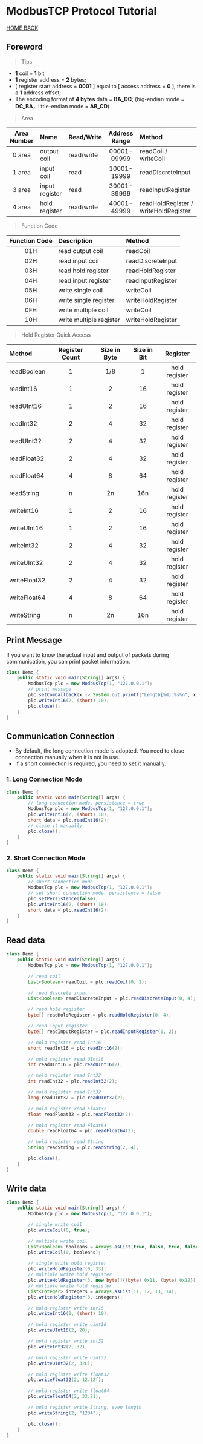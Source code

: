 # ModbusTCP Protocol Tutorial

[HOME BACK](../README.md)

## Foreword

> Tips

- **1** coil = **1** bit
- **1** register address = **2** bytes;
- [ register start address = **0001** ] equal to [ access address = **0** ], there is a **1** address offset;
- The encoding format of **4 bytes** data = **BA_DC**; (big-endian mode = **DC_BA**，little-endian mode = **AB_CD**)

> Area

| Area Number | Name           | Read/Write | Address Range | Method                               |
|:-----------:|:---------------|:-----------|:-------------:|:-------------------------------------|
|   0 area    | output coil    | read/write |  00001-09999  | readCoil / writeCoil                 |
|   1 area    | input coil     | read       |  10001-19999  | readDiscreteInput                    |
|   3 area    | input register | read       |  30001-39999  | readInputRegister                    |
|   4 area    | hold register  | read/write |  40001-49999  | readHoldRegister / writeHoldRegister |

> Function Code

| Function Code | Description             | Method            |
|:-------------:|:------------------------|:------------------|
|      01H      | read output coil        | readCoil          |
|      02H      | read input coil         | readDiscreteInput |
|      03H      | read hold register      | readHoldRegister  |
|      04H      | read input register     | readInputRegister |
|      05H      | write single coil       | writeCoil         |
|      06H      | write single register   | writeHoldRegister |
|      0FH      | write multiple coil     | writeCoil         |
|      10H      | write multiple register | writeHoldRegister |

> Hold Register Quick Access

| Method       | Register Count | Size in Byte | Size in Bit |   Register    |
|:-------------|:--------------:|:------------:|:-----------:|:-------------:|
| readBoolean  |       1        |     1/8      |      1      | hold register |
| readInt16    |       1        |      2       |     16      | hold register |
| readUInt16   |       1        |      2       |     16      | hold register |
| readInt32    |       2        |      4       |     32      | hold register |
| readUInt32   |       2        |      4       |     32      | hold register |
| readFloat32  |       2        |      4       |     32      | hold register |
| readFloat64  |       4        |      8       |     64      | hold register |
| readString   |       n        |      2n      |     16n     | hold register |
| writeInt16   |       1        |      2       |     16      | hold register |
| writeUInt16  |       1        |      2       |     16      | hold register |
| writeInt32   |       2        |      4       |     32      | hold register |
| writeUInt32  |       2        |      4       |     32      | hold register |
| writeFloat32 |       2        |      4       |     32      | hold register |
| writeFloat64 |       4        |      8       |     64      | hold register |
| writeString  |       n        |      2n      |     16n     | hold register |

## Print Message

If you want to know the actual input and output of packets during communication, you can print packet information.

```java
class Demo {
    public static void main(String[] args) {
        ModbusTcp plc = new ModbusTcp(1, "127.0.0.1");
        // print message
        plc.setComCallback(x -> System.out.printf("Length[%d]:%s%n", x.length, HexUtil.toHexString(x)));
        plc.writeInt16(2, (short) 10);
        plc.close();
    }
}
```

## Communication Connection

- By default, the long connection mode is adopted. You need to close connection manually when it is not in use.
- If a short connection is required, you need to set it manually.

### 1. Long Connection Mode

```java
class Demo {
    public static void main(String[] args) {
        // long connection mode, persistence = true
        ModbusTcp plc = new ModbusTcp(1, "127.0.0.1");
        plc.writeInt16(2, (short) 10);
        short data = plc.readInt16(2);
        // close it manually
        plc.close();
    }
}
```

### 2. Short Connection Mode

```java
class Demo {
    public static void main(String[] args) {
        // short connection mode
        ModbusTcp plc = new ModbusTcp(1, "127.0.0.1");
        // set short connection mode, persistence = false
        plc.setPersistence(false);
        plc.writeInt16(2, (short) 10);
        short data = plc.readInt16(2);
    }
}
```

## Read data

```java
class Demo {
    public static void main(String[] args) {
        ModbusTcp plc = new ModbusTcp(1, "127.0.0.1");

        // read coil
        List<Boolean> readCoil = plc.readCoil(0, 2);

        // read discrete input
        List<Boolean> readDiscreteInput = plc.readDiscreteInput(0, 4);

        // read hold register
        byte[] readHoldRegister = plc.readHoldRegister(0, 4);

        // read input register
        byte[] readInputRegister = plc.readInputRegister(0, 2);

        // hold register read Int16
        short readInt16 = plc.readInt16(2);

        // hold register read UInt16
        int readUInt16 = plc.readUInt16(2);

        // hold register read Int32
        int readInt32 = plc.readInt32(2);

        // hold register read Int32
        long readUInt32 = plc.readUInt32(2);

        // hold register read Float32
        float readFloat32 = plc.readFloat32(2);

        // hold register read Float64
        double readFloat64 = plc.readFloat64(2);

        // hold register read String
        String readString = plc.readString(2, 4);

        plc.close();
    }
}
```

## Write data

```java
class Demo {
    public static void main(String[] args) {
        ModbusTcp plc = new ModbusTcp(1, "127.0.0.1");

        // single write coil
        plc.writeCoil(0, true);

        // multiple write coil
        List<Boolean> booleans = Arrays.asList(true, false, true, false);
        plc.writeCoil(0, booleans);

        // single write hold register
        plc.writeHoldRegister(0, 33);
        // multiple write hold register
        plc.writeHoldRegister(3, new byte[]{(byte) 0x11, (byte) 0x12});
        // multiple write hold register
        List<Integer> integers = Arrays.asList(11, 12, 13, 14);
        plc.writeHoldRegister(3, integers);

        // hold register write int16
        plc.writeInt16(2, (short) 10);

        // hold register write uint16
        plc.writeUInt16(2, 20);

        // hold register write int32
        plc.writeInt32(2, 32);

        // hold register write uint32
        plc.writeUInt32(2, 32L);

        // hold register write float32
        plc.writeFloat32(2, 12.12f);

        // hold register write float64
        plc.writeFloat64(2, 33.21);

        // hold register write String, even length
        plc.writeString(2, "1234");

        plc.close();
    }
}
```